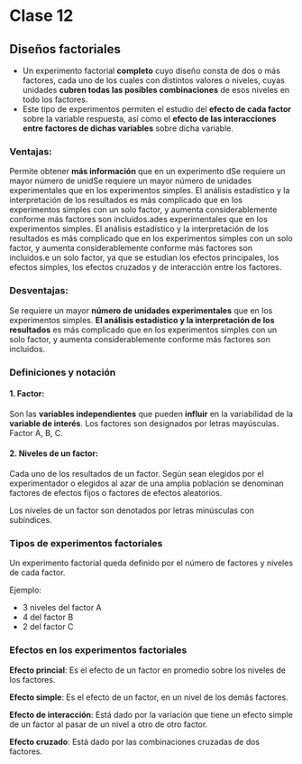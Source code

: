 # Clase 12

## Diseños factoriales

- Un experimento factorial **completo** cuyo diseño consta de dos o más  factores, cada uno de los cuales con distintos valores o niveles, cuyas unidades **cubren todas las posibles combinaciones** de esos niveles en todo los factores.
- Este tipo de experimentos permiten el estudio del **efecto de cada factor** sobre la variable respuesta, así como el **efecto de las interacciones entre factores de dichas variables** sobre dicha variable.

### Ventajas:
Permite obtener **más información** que en un experimento dSe requiere un mayor número de unidSe requiere un mayor número de unidades experimentales que en los
experimentos simples.
El análisis estadístico y la interpretación de los resultados es más complicado
que en los experimentos simples con un solo factor, y aumenta
considerablemente conforme más factores son incluidos.ades experimentales que en los
experimentos simples.
El análisis estadístico y la interpretación de los resultados es más complicado
que en los experimentos simples con un solo factor, y aumenta
considerablemente conforme más factores son incluidos.e un solo factor, ya
que se estudian los efectos principales, los efectos simples, los efectos
cruzados y de interacción entre los factores.

### Desventajas:
Se requiere un mayor **número de unidades experimentales** que en los experimentos simples.
**El análisis estadístico y la interpretación de los resultados** es más complicado que en los experimentos simples con un solo factor, y aumenta considerablemente conforme más factores son incluidos.

### Definiciones y notación

#### 1. Factor:
Son las **variables independientes** que pueden **influir** en la variabilidad de la **variable de interés**. Los factores son designados por letras mayúsculas. Factor A, B, C.

#### 2. Niveles de un factor:
Cada uno de los resultados de un factor. Según sean elegidos por el experimentador o elegidos al azar de una amplia población se denominan factores de efectos fijos o factores de efectos aleatorios.

Los niveles de un factor son denotados por letras minúsculas con subíndices.

### Tipos de experimentos factoriales
Un experimento factorial queda definido por el número de factores y niveles de
cada factor.

Ejemplo:
- 3 niveles del factor A
- 4 del factor B
- 2 del factor C

### Efectos en los experimentos factoriales

**Efecto princial**: Es el efecto de un factor en promedio sobre los niveles de los factores.

**Efecto simple**: Es el efecto de un factor, en un nivel de los demás factores.

**Efecto de interacción**: Está dado por la variación que tiene un efecto simple de un factor al pasar de un nivel a otro de otro factor.

**Efecto cruzado**: Está dado por las combinaciones cruzadas de dos factores.
